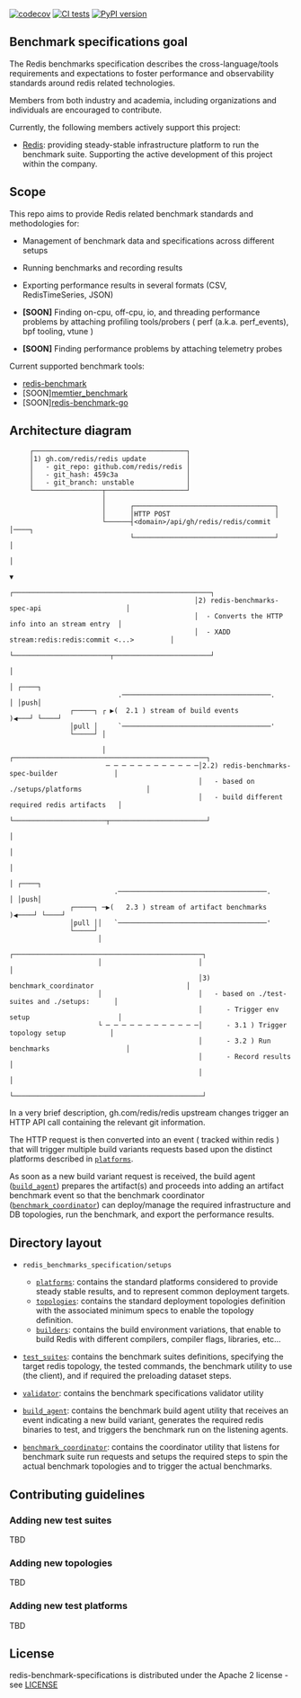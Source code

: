 
[![codecov](https://codecov.io/gh/filipecosta90/redis-benchmarks-specification/branch/main/graph/badge.svg?token=GS64MV1H4W)](https://codecov.io/gh/filipecosta90/redis-benchmarks-specification)
[![CI tests](https://github.com/filipecosta90/redis-benchmarks-specification/actions/workflows/tox.yml/badge.svg)](https://github.com/filipecosta90/redis-benchmarks-specification/actions/workflows/tox.yml)
[![PyPI version](https://badge.fury.io/py/redis-benchmarks-specification.svg)](https://badge.fury.io/py/redis-benchmarks-specification)
## Benchmark specifications goal

The Redis benchmarks specification describes the cross-language/tools requirements and expectations to foster performance and observability standards around redis related technologies. 

Members from both industry and academia, including organizations and individuals are encouraged to contribute. 

Currently, the following members actively support this project:

- [Redis](https://redis.com/): providing steady-stable infrastructure platform to run the benchmark suite. Supporting the active development of this project within the company.


## Scope 

This repo aims to provide Redis related benchmark standards and methodologies for:

- Management of benchmark data and specifications across different setups

- Running benchmarks and recording results

- Exporting performance results in several formats (CSV, RedisTimeSeries, JSON)

- **[SOON]** Finding on-cpu, off-cpu, io, and threading performance problems by attaching profiling tools/probers ( perf (a.k.a. perf_events), bpf tooling, vtune )

- **[SOON]** Finding performance problems by attaching telemetry probes

Current supported benchmark tools:

- [redis-benchmark](https://github.com/redis/redis)
- [SOON][memtier_benchmark](https://github.com/RedisLabs/memtier_benchmark)
- [SOON][redis-benchmark-go](https://github.com/filipecosta90/redis-benchmark-go)

## Architecture diagram

```                                                                                    
     ┌──────────────────────────────────────┐                                                    
     │1) gh.com/redis/redis update          │                                                    
     │   - git_repo: github.com/redis/redis │                                                    
     │   - git_hash: 459c3a                 │                                                    
     │   - git_branch: unstable             │                                                    
     └─────────────────┬────────────────────┘                                                    
                       │                                                                         
                       │      ┌───────────────────────────────────┐                              
                       │      │HTTP POST                          │                              
                       └──────┤<domain>/api/gh/redis/redis/commit │────┐                         
                              └───────────────────────────────────┘    │                         
                                                                       │                         
                                                                       ▼                         
                                              ┌─────────────────────────────────────────────────┐
                                              │2) redis-benchmarks-spec-api                     │
                                              │  - Converts the HTTP info into an stream entry  │
                                              │  - XADD stream:redis:redis:commit <...>         │
                                              └────────────────────────┬────────────────────────┘
                                                                       │                         
                                                                       │ ┌────┐                  
                           .─────────────────────────────────────.     │ │push│                  
               ┌─────┐ ┌ ▶(  2.1 ) stream of build events         )◀───┘ └────┘                  
               │pull │     `─────────────────────────────────────'                               
               └─────┘ │                                                                         
                                                                                                 
                       │                       ┌────────────────────────────────────────────────┐
                        ─ ─ ─ ─ ─ ─ ─ ─ ─ ─ ─ ─│2.2) redis-benchmarks-spec-builder              │
                                               │   - based on ./setups/platforms                │
                                               │   - build different required redis artifacts   │
                                               └───────────────────────┬────────────────────────┘
                                                                       │                         
                                                                       │                         
                                                                       │                         
                                                                       │ ┌────┐                  
                          .─────────────────────────────────────.      │ │push│                  
               ┌─────┐ ─▶(   2.3 ) stream of artifact benchmarks )◀────┘ └────┘                  
               │pull ││   `─────────────────────────────────────'                                
               └─────┘                                                                           
                      │                                                                          
                                               ┌───────────────────────────────────────────────┐ 
                      │                        │                                               │ 
                                               │3) benchmark_coordinator                       │ 
                      │                        │   - based on ./test-suites and ./setups:      │ 
                                               │      - Trigger env setup                      │ 
                      └ ─ ─ ─ ─ ─ ─ ─ ─ ─ ─ ─ ─│      - 3.1 ) Trigger topology setup           │ 
                                               │      - 3.2 ) Run benchmarks                   │ 
                                               │      - Record results                         │ 
                                               │                                               │ 
                                               └───────────────────────────────────────────────┘ 
```                                              

In a very brief description, gh.com/redis/redis upstream changes trigger an HTTP API call containing the
relevant git information. 

The HTTP request is then converted into an event ( tracked within redis ) that will trigger multiple build variants requests based upon the distinct platforms described in [`platforms`](redis_benchmarks_specification/setups/platforms/). 

As soon as a new build variant request is received, the build agent ([`build_agent`](./build_agent/)) prepares the artifact(s) and proceeds into adding an artifact benchmark event so that the benchmark coordinator ([`benchmark_coordinator`](./benchmark_coordinator/))  can deploy/manage the required infrastructure and DB topologies, run the benchmark, and export the performance results.
## Directory layout

* `redis_benchmarks_specification/setups`
  * [`platforms`](redis_benchmarks_specification/setups/platforms/): contains the standard platforms considered to provide steady stable results, and to represent common deployment targets.
  * [`topologies`](redis_benchmarks_specification/setups/topologies/): contains the standard deployment topologies definition with the associated minimum specs to enable the topology definition.
  * [`builders`](redis_benchmarks_specification/setups/builders/): contains the build environment variations, that enable to build Redis with different compilers, compiler flags, libraries, etc...

* [`test_suites`](redis_benchmarks_specification/test-suites/): contains the benchmark suites definitions, specifying the target redis topology, the tested commands, the benchmark utility to use (the client), and if required the preloading dataset steps.
* [`validator`](./validator/): contains the benchmark specifications validator utility
* [`build_agent`](./build_agent/): contains the benchmark build agent utility that receives an event indicating a new build variant, generates the required redis binaries to test, and triggers the benchmark run on the listening agents.
* [`benchmark_coordinator`](./benchmark_coordinator/): contains the coordinator utility that listens for benchmark suite run requests and setups the required steps to spin the actual benchmark topologies and to trigger the actual benchmarks.


## Contributing guidelines

### Adding new test suites

TBD

### Adding new topologies

TBD

### Adding new test platforms

TBD

## License

redis-benchmark-specifications is distributed under the Apache 2 license - see [LICENSE](LICENSE)